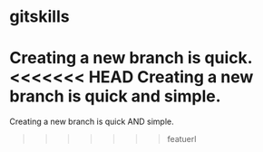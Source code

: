 # gitskills
Creating a new branch is quick.
<<<<<<< HEAD
Creating a new branch is quick and simple.
=======
Creating a new branch is quick AND simple.
>>>>>>> featuerl
